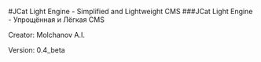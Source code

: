 #JCat Light Engine - Simplified and Lightweight CMS
###JCat Light Engine - Упрощённая и Лёгкая CMS

Creator: Molchanov A.I.

Version: 0.4_beta
